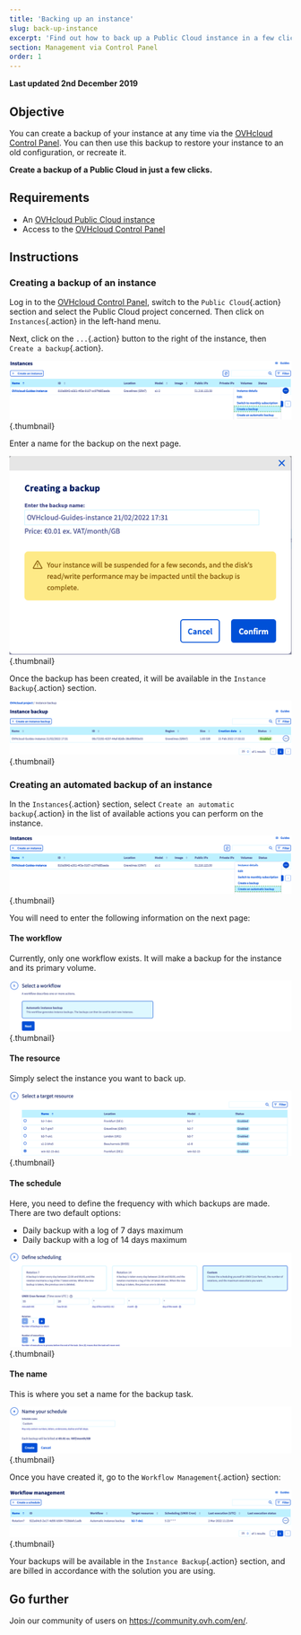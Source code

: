 ```yaml
---
title: 'Backing up an instance'
slug: back-up-instance
excerpt: 'Find out how to back up a Public Cloud instance in a few clicks'
section: Management via Control Panel
order: 1
---
```


**Last updated 2nd December 2019**

## Objective

You can create a backup of your instance at any time via the [OVHcloud Control Panel](https://www.ovh.com/auth/?action=gotomanager&from=https://www.ovh.co.uk/&ovhSubsidiary=GB). You can then use this backup to restore your instance to an old configuration, or recreate it.

**Create a backup of a Public Cloud in just a few clicks.**

## Requirements

- An [OVHcloud Public Cloud instance](../create_an_instance_in_your_ovh_customer_account/)
- Access to the [OVHcloud Control Panel](https://www.ovh.com/auth/?action=gotomanager&from=https://www.ovh.co.uk/&ovhSubsidiary=GB)

## Instructions

### Creating a backup of an instance

Log in to the [OVHcloud Control Panel](https://www.ovh.com/auth/?action=gotomanager&from=https://www.ovh.co.uk/&ovhSubsidiary=GB), switch to the `Public Cloud`{.action} section and select the Public Cloud project concerned. Then click on `Instances`{.action} in the left-hand menu.

Next, click on the `...`{.action} button to the right of the instance, then `Create a backup`{.action}.

![public-cloud-instance-backup](images/createbackup1.png){.thumbnail}

Enter a name for the backup on the next page.

![public-cloud-instance-backup](images/createbackup2.png){.thumbnail}

Once the backup has been created, it will be available in the `Instance Backup`{.action} section.

![public-cloud-instance-backup](images/createbackup3.png){.thumbnail}

### Creating an automated backup of an instance

In the `Instances`{.action} section, select `Create an automatic backup`{.action} in the list of available actions you can perform on the instance.

![public-cloud-instance-backup](images/createbackup4.png){.thumbnail}

You will need to enter the following information on the next page:

#### **The workflow** 

Currently, only one workflow exists. It will make a backup for the instance and its primary volume.

![public-cloud-instance-backup](images/createbackup5.png){.thumbnail}

#### **The resource** 

Simply select the instance you want to back up.

![public-cloud-instance-backup](images/createbackup6.png){.thumbnail}

#### **The schedule** 

Here, you need to define the frequency with which backups are made. There are two default options:

- Daily backup with a log of 7 days maximum
- Daily backup with a log of 14 days maximum

![public-cloud-instance-backup](images/createbackup7.png){.thumbnail}

    
#### **The name** 

This is where you set a name for the backup task. 
 
![public-cloud-instance-backup](images/createbackup8.png){.thumbnail}

Once you have created it, go to the `Workflow Management`{.action} section:

![public-cloud-instance-backup](images/createbackup9.png){.thumbnail}

Your backups will be available in the `Instance Backup`{.action} section, and are billed in accordance with the solution you are using.


## Go further

Join our community of users on <https://community.ovh.com/en/>.
